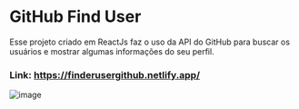 # GitHub Find User

Esse projeto criado em ReactJs faz o uso da API do GitHub para buscar os usuários e mostrar algumas informações do seu perfil.

### Link: https://finderusergithub.netlify.app/
![image](https://user-images.githubusercontent.com/85813489/160042437-a821b351-4aec-43d2-a0bb-3a56e2493739.png)
